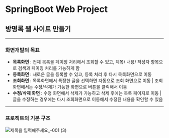 # SpringBoot Web Project

## 방명록 웹 사이트 만들기

<hr/>

### 화면개발의 목표

- <strong>목록화면</strong> : 전체 목록을 페이징 처리해서 조회할 수 있고, 제목/ 내용/ 작성자 항목으로 검색과 페이징 처리를 가능하게 함
- <strong>등록화면</strong> : 새로운 글을 등록할 수 있고, 등록 처리 후 다시 목록화면으로 이동
- <strong>조회화면</strong> : 목록화면에서 특정한 글을 선택하면 자동으로 조회 화면으로 이동 | 조회화면에서는 수정/삭제가 가능한 화면으로 버튼을 클릭해서 이동
- <strong>수정/삭제 화면</strong> : 수정 화면에서 삭제가 가능하고 삭제 후에는 목록 페이지로 이동 | 글을 수정하는 경우에는 다시 조회화면으로 이동해서 수정된 내용을 확인할 수 있음

<hr/>

### 프로젝트의 기본 구조

![제목을 입력해주세요_-001 (3)](https://github.com/jung-yeon/GuestBookWeb/assets/77679326/a00a911c-df74-4d8c-905f-13aa64390916)
